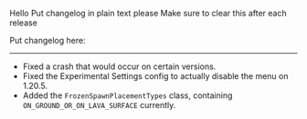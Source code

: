 Hello
Put changelog in plain text please
Make sure to clear this after each release

Put changelog here:

-----------------
- Fixed a crash that would occur on certain versions.
- Fixed the Experimental Settings config to actually disable the menu on 1.20.5.
- Added the `FrozenSpawnPlacementTypes` class, containing `ON_GROUND_OR_ON_LAVA_SURFACE` currently.
